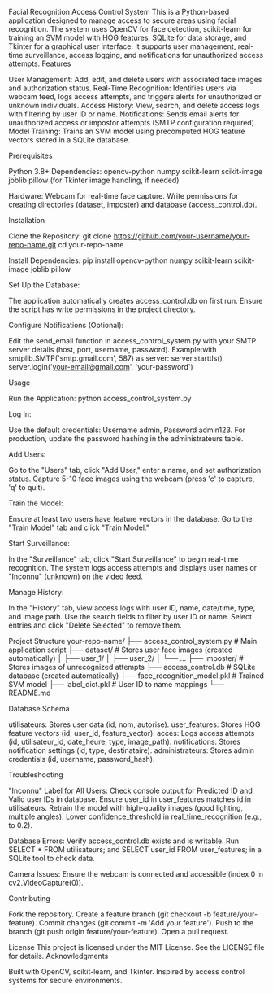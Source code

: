 Facial Recognition Access Control System
This is a Python-based application designed to manage access to secure areas using facial recognition. The system uses OpenCV for face detection, scikit-learn for training an SVM model with HOG features, SQLite for data storage, and Tkinter for a graphical user interface. It supports user management, real-time surveillance, access logging, and notifications for unauthorized access attempts.
Features

User Management: Add, edit, and delete users with associated face images and authorization status.
Real-Time Recognition: Identifies users via webcam feed, logs access attempts, and triggers alerts for unauthorized or unknown individuals.
Access History: View, search, and delete access logs with filtering by user ID or name.
Notifications: Sends email alerts for unauthorized access or impostor attempts (SMTP configuration required).
Model Training: Trains an SVM model using precomputed HOG feature vectors stored in a SQLite database.

Prerequisites

Python 3.8+
Dependencies:
opencv-python
numpy
scikit-learn
scikit-image
joblib
pillow (for Tkinter image handling, if needed)


Hardware:
Webcam for real-time face capture.
Write permissions for creating directories (dataset, imposter) and database (access_control.db).



Installation

Clone the Repository:
git clone https://github.com/your-username/your-repo-name.git
cd your-repo-name


Install Dependencies:
pip install opencv-python numpy scikit-learn scikit-image joblib pillow


Set Up the Database:

The application automatically creates access_control.db on first run.
Ensure the script has write permissions in the project directory.


Configure Notifications (Optional):

Edit the send_email function in access_control_system.py with your SMTP server details (host, port, username, password).
Example:with smtplib.SMTP('smtp.gmail.com', 587) as server:
    server.starttls()
    server.login('your-email@gmail.com', 'your-password')





Usage

Run the Application:
python access_control_system.py


Log In:

Use the default credentials: Username admin, Password admin123.
For production, update the password hashing in the administrateurs table.


Add Users:

Go to the "Users" tab, click "Add User," enter a name, and set authorization status.
Capture 5-10 face images using the webcam (press 'c' to capture, 'q' to quit).


Train the Model:

Ensure at least two users have feature vectors in the database.
Go to the "Train Model" tab and click "Train Model."


Start Surveillance:

In the "Surveillance" tab, click "Start Surveillance" to begin real-time recognition.
The system logs access attempts and displays user names or "Inconnu" (unknown) on the video feed.


Manage History:

In the "History" tab, view access logs with user ID, name, date/time, type, and image path.
Use the search fields to filter by user ID or name.
Select entries and click "Delete Selected" to remove them.



Project Structure
your-repo-name/
├── access_control_system.py  # Main application script
├── dataset/                  # Stores user face images (created automatically)
│   ├── user_1/
│   ├── user_2/
│   └── ...
├── imposter/                 # Stores images of unrecognized attempts
├── access_control.db         # SQLite database (created automatically)
├── face_recognition_model.pkl # Trained SVM model
├── label_dict.pkl            # User ID to name mappings
└── README.md

Database Schema

utilisateurs: Stores user data (id, nom, autorise).
user_features: Stores HOG feature vectors (id, user_id, feature_vector).
acces: Logs access attempts (id, utilisateur_id, date_heure, type, image_path).
notifications: Stores notification settings (id, type, destinataire).
administrateurs: Stores admin credentials (id, username, password_hash).

Troubleshooting

"Inconnu" Label for All Users:
Check console output for Predicted ID and Valid user IDs in database.
Ensure user_id in user_features matches id in utilisateurs.
Retrain the model with high-quality images (good lighting, multiple angles).
Lower confidence_threshold in real_time_recognition (e.g., to 0.2).


Database Errors:
Verify access_control.db exists and is writable.
Run SELECT * FROM utilisateurs; and SELECT user_id FROM user_features; in a SQLite tool to check data.


Camera Issues:
Ensure the webcam is connected and accessible (index 0 in cv2.VideoCapture(0)).



Contributing

Fork the repository.
Create a feature branch (git checkout -b feature/your-feature).
Commit changes (git commit -m 'Add your feature').
Push to the branch (git push origin feature/your-feature).
Open a pull request.

License
This project is licensed under the MIT License. See the LICENSE file for details.
Acknowledgments

Built with OpenCV, scikit-learn, and Tkinter.
Inspired by access control systems for secure environments.

